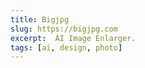 ```yaml
--- 
title: Bigjpg 
slug: https://bigjpg.com
excerpt:  AI Image Enlarger.
tags: [ai, design, photo]
---
```

